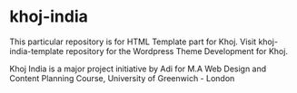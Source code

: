 # khoj-india

This particular repository is for HTML Template part for Khoj. Visit khoj-india-template repository for the Wordpress Theme Development for Khoj.

Khoj India is a major project initiative by Adi for M.A Web Design and Content Planning Course, University of Greenwich - London
